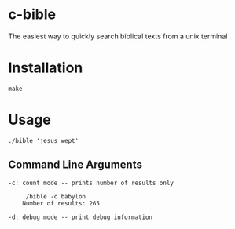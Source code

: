 # c-bible

The easiest way to quickly search biblical texts from a unix terminal

# Installation

    make

# Usage

    ./bible 'jesus wept'

## Command Line Arguments

    -c: count mode -- prints number of results only

        ./bible -c babylon
        Number of results: 265

    -d: debug mode -- print debug information
